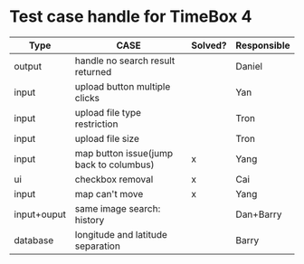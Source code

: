 # Test case handle for TimeBox 4

|Type | CASE        | Solved? | Responsible |
|------|-----------|--------|---------------|
| output | handle no search result returned | | Daniel|
| input | upload button multiple clicks | | Yan |
| input | upload file type restriction | | Tron |
| input | upload file size | | Tron |
| input | map button issue(jump back to columbus) | x | Yang |
| ui | checkbox removal | x | Cai |
| input | map can't move | x | Yang |
| input+ouput| same image search: history| | Dan+Barry|
| database | longitude and latitude separation | | Barry |
